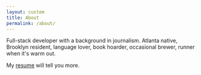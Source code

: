 ```yaml
---
layout: custom
title: About
permalink: /about/
---
```

<script>
  document.addEventListener('DOMContentLoaded', e => {
    let display = false;
    const resume = document.querySelector('#resume');
    document.addEventListener('click', e => {
      if (e.target.id === 'resume-link' && display === false) {
        e.preventDefault();
        display = true;
        resume.innerHTML = `
          <button id="hide" class="resume-button">Hide</button>
          <a id="download" href="/assets/david-floyd-resume.pdf" download class="resume-button">Save</a>
          <br/>

          <h2 class="center">DAVID FLOYD</h2>
          <p class="center">davidfloyd91 at gmail | <a href="https://github.com/davidfloyd91" target="_blank" rel="noopener noreferrer">G​itHub​</a> | <a href="https://www.linkedin.com/in/david-floyd-1a982886/" target="_blank" rel="noopener noreferrer">LinkedIn</a></p>

          <p>Full-stack web developer with a background in journalism and a lifelong love for learning natural languages: Spanish and Portuguese, Arabic (شویة), much dabbling in others. Recently I've begun learning programming languages and libraries: Ruby, Rails, JavaScript, React and Redux, plus the basics: SQL, Git, HTML, CSS. Node and Python are next.</p>

          <h3 class="center">Technical Experience</h3>

          <p class="line-head"><b>Salp​</b> ​<a href="https://salp-client.herokuapp.com/login" target="_blank" rel="noopener noreferrer">Live​</a> (username: demo, password: 123) | <a href="https://www.youtube.com/watch?v=1zRdEr1ctiY" target="_blank" rel="noopener noreferrer">Demo</a> | <a href="https://github.com/davidfloyd91/Salp" target="_blank" rel="noopener noreferrer">Frontend</a> | <a href="https://github.com/davidfloyd91/Salp-Backend" target="_blank" rel="noopener noreferrer">Backend</a> (Ruby on Rails, Chart.js, React, Redux)</p>

          <p class="bullet">• A data visualization web app that allows non-technical users to create and customize gorgeous charts and easily embed them into their own content</p>

          <p><em>As a journalist covering markets, trade, elections and other data-heavy stories, I relied on tools that let me quickly create and configure data visualizations to enhance an article's prose (here are a <a href="https://www.investopedia.com/taxes/trumps-tax-reform-plan-explained/" target="_blank" rel="noopener noreferrer">couple</a> of <a href="https://www.investopedia.com/terms/b/brexit.asp" target="_blank" rel="noopener noreferrer">examples</a>). Datawrapper was my favorite, but its limitations made me wish I knew how to build my own charts—or my own charting tools.</em></p>

          <p class="line-head"><b>Softipy</b>​ ​<a href="https://github.com/elicleveland12/softipy-front-end" target="_blank" rel="noopener noreferrer">Frontend</a> | <a href="https://github.com/sivanadler/Softipy-Back-End" target="_blank" rel="noopener noreferrer">Backend</a> (Ruby on Rails, JavaScript, React)</p>

          <p class="bullet">• A Spotify clone that allows users to search for music using an external API, create and add songs to playlists, and add other users' playlists to their own profile</p>

          <p class="line-head"><b>Moverr​</b> <a href="https://github.com/clarencekwong/moverr" target="_blank" rel="noopener noreferrer">Github</a>​ (Ruby on Rails)</p>

          <p class="bullet">• A forum where users can advertise their unwanted furniture, which other users can come pick up for free, as long as they take care of transportation</p>

          <h3 class="center">Work Experience</h3>

          <p class="line-head"><b>CoinDesk​</b> ​Reporter | New York, NY | 2018 | <a href="https://www.coindesk.com/author/dfloyd" target="_blank" rel="noopener noreferrer">Articles</a>​</p>

          • Reported and wrote stories for the leading blockchain and cryptocurrency industry publication that led to ​tangible changes in corporate behavior
          • Led efforts to increase coverage of ​cryptocurrency exchanges​, a notoriously under-scrutinized area of the industry • Broke ground in uncovering evidence ​social media manipulation​ by combining network analysis and interviews
          Investopedia​ ​Staff Writer | New York, NY | 2016 - 2018
          • Covered spot market, economic and political news as well as producing and maintaining explainers on larger trends
          • Promoted from freelancer to associate producer to staff writer
          • Carried out projects designed to maximize Investopedia's visibility on major topics such as ​Brexit​ and ​tax reform
          • Spotted Brexit as a potentially explosive issue months in advance, crafting coverage that put Investopedia at the top of Google results for several Brexit-related searches on the day of the 2016 referendum
          Investopedia, Nasdaq, Fusion, Kapitall​ ​Freelance Writer | New York, NY | 2014 - 2016 • Covered a range of topics related to economics, markets, tech, policy and investing
          Education
          Flatiron School​ ​New York, NY | 2019
          • Software engineering immersive – a 15-week, intensive, on-site programming bootcamp
          • Completed coursework in JavaScript (including React and Redux), Ruby (including Rails), SQL, Git, HTML, CSS • Built five functioning applications in order to demonstrate and solidify newly acquired skills
          Kenyon College​ ​Gambier, OH | 2010 - 2014
          • Bachelor of Arts: Anthropology (high honors) and Religious Studies
          • Summa cum laude, Phi Beta Kappa
          • Wrote an honors thesis on indigenous groups living in isolation in the western Amazon, based in part on experience interning at an NGO in Madre de Dios, Peru
        `;
      } else if (e.target.id === 'hide' || (e.target.id === 'resume-link' && display === true)) {
        e.preventDefault();
        display = false;
        resume.innerHTML = ``;
      };
    });
  });
</script>

Full-stack developer with a background in journalism. Atlanta native, Brooklyn resident, language lover, book hoarder, occasional brewer, runner when it's warm out.

My <a href="" id="resume-link">resume</a> will tell you more.

<div id="resume"></div>
